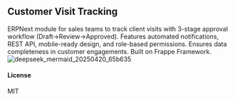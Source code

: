 ## Customer Visit Tracking

ERPNext module for sales teams to track client visits with 3-stage approval workflow (Draft→Review→Approved). Features automated notifications, REST API, mobile-ready design, and role-based permissions. Ensures data completeness in customer engagements. Built on Frappe Framework.
![deepseek_mermaid_20250420_65b635](https://github.com/user-attachments/assets/c4d20fbf-2599-4705-83aa-6ccdd00acf43)


#### License

MIT
